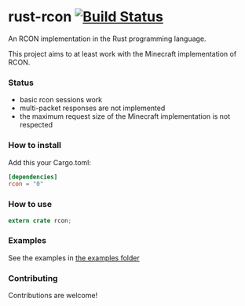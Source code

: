 rust-rcon [![Build Status](https://travis-ci.org/panicbit/rust-rcon.svg?branch=master)](https://travis-ci.org/panicbit/rust-rcon)
=========

An RCON implementation in the Rust programming language.

This project aims to at least work with the Minecraft implementation of RCON.

### Status
- basic rcon sessions work
- multi-packet responses are not implemented
- the maximum request size of the Minecraft implementation is not respected

### How to install

Add this your Cargo.toml:
```toml
[dependencies]
rcon = "0"
```


### How to use
```rust
extern crate rcon;
```


### Examples

See the examples in [the examples folder](https://github.com/panicbit/rust-rcon/tree/master/examples)


### Contributing
Contributions are welcome!
